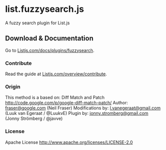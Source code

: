 # list.fuzzysearch.js

A fuzzy search plugin for List.js

## Download & Documentation
Go to [Listjs.com/docs/plugins/fuzzysearch](http://listjs.com/docs/plugins/fuzzysearch).

### Contribute
Read the guide at [Listjs.com/overview/contribute](http://listjs.com/overview/contribute).

### Origin

This method is a based on: Diff Match and Patch
http://code.google.com/p/google-diff-match-patch/
Author: fraser@google.com (Neil Fraser)
Modifications by: l.vanegeraat@gmail.com (Luuk van Egeraat / @LuukvE)
Plugin by: jonny.stromberg@gmail.com (Jonny Strömberg / @javve)


### License

Apache License
http://www.apache.org/licenses/LICENSE-2.0
